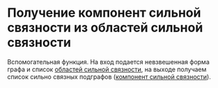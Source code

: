 # Получение компонент сильной связности из областей сильной связности

Вспомогательная функция. На вход подается невзвешенная форма графа и список [областей сильной связности](../), на выходе получаем список сильно связных подграфов ([компонент сильной связности](../)).